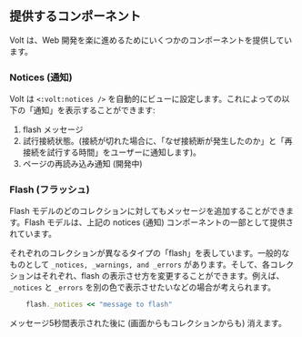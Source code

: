 ## 提供するコンポーネント

Volt は、Web 開発を楽に進めるためにいくつかのコンポーネントを提供しています。

### Notices (通知)

Volt は ```<:volt:notices />``` を自動的にビューに設定します。これによっての以下の「通知」を表示することができます:

1. flash メッセージ
2. 試行接続状態。(接続が切れた場合に、「なぜ接続断が発生したのか」と「再接続を試行する時間」をユーザーに通知します)。
3. ページの再読み込み通知 (開発中)

### Flash (フラッシュ)

Flash モデルのどのコレクションに対してもメッセージを追加することができます。Flash モデルは、上記の notices (通知) コンポーネントの一部として提供されています。

それぞれのコレクションが異なるタイプの「flash」を表しています。一般的なものとして ```_notices, _warnings, and _errors``` があります。そして、各コレクションはそれぞれ、flash の表示させ方を変更することができます。例えば、```_notices``` と ```_errors``` を別の色で表示させたいなどの場合が考えられます。

```ruby
    flash._notices << "message to flash"
```

メッセージ5秒間表示された後に (画面からもコレクションからも) 消えます。
